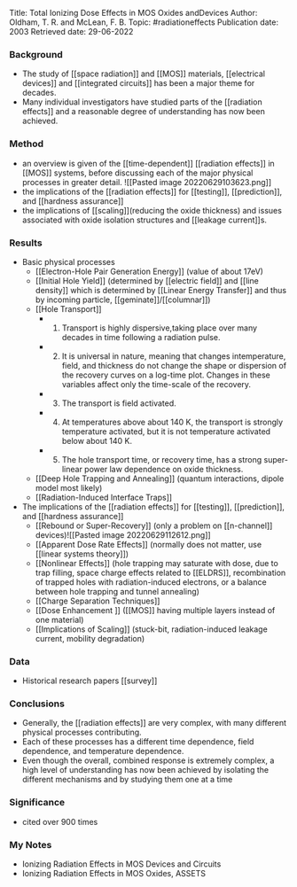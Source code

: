 Title: Total Ionizing Dose Effects in MOS Oxides andDevices
Author: Oldham, T. R. and McLean, F. B.
Topic: #radiationeffects 
Publication date: 2003
Retrieved date: 29-06-2022 

### Background
- The study of [[space radiation]] and [[MOS]] materials, [[electrical devices]] and [[integrated circuits]] has been a major theme for decades.
- Many individual investigators have studied parts of the [[radiation effects]] and a reasonable degree of understanding has now been achieved.

### Method
- an overview is given of the [[time-dependent]] [[radiation effects]] in [[MOS]] systems, before discussing each of the major physical processes in greater detail. ![[Pasted image 20220629103623.png]]
- the implications of the [[radiation effects]] for [[testing]], [[prediction]], and [[hardness assurance]]
- the implications of [[scaling]](reducing the oxide thickness) and issues associated with oxide isolation structures and [[leakage current]]s.

### Results
- Basic physical processes
	- [[Electron-Hole Pair Generation Energy]] (value of about 17eV)
	- [[Initial Hole Yield]] (determined by [[electric field]] and [[line density]] which is determined by [[Linear Energy Transfer]] and thus by incoming particle, [[geminate]]/[[columnar]])
	- [[Hole Transport]] 
		- 1) Transport is highly dispersive,taking place over many decades in time following a radiation pulse. 
		- 2) It is universal in nature, meaning that changes intemperature, field, and thickness do not change the shape or dispersion of the recovery curves on a log-time plot. Changes in these variables affect only the time-scale of the recovery.
		- 3) The transport is field activated. 
		- 4) At temperatures above about 140 K, the transport is strongly temperature activated, but it is not temperature activated below about 140 K. 
		- 5) The hole transport time, or recovery time, has a strong super-linear power law dependence on oxide thickness.
	- [[Deep Hole Trapping and Annealing]] (quantum interactions, dipole model most likely)
	- [[Radiation-Induced Interface Traps]]
- The implications of the [[radiation effects]] for [[testing]], [[prediction]], and [[hardness assurance]]
	- [[Rebound or Super-Recovery]] (only a problem on [[n-channel]] devices)![[Pasted image 20220629112612.png]]
	- [[Apparent Dose Rate Effects]] (normally does not matter, use [[linear systems theory]])
	- [[Nonlinear Effects]] (hole trapping may saturate with dose, due to trap filling, space charge effects related to [[ELDRS]], recombination of trapped holes with radiation-induced electrons, or a balance between hole trapping and tunnel annealing)
	- [[Charge Separation Techniques]]
	- [[Dose Enhancement ]] ([[MOS]] having multiple layers instead of one material)
	- [[Implications of Scaling]] (stuck-bit, radiation-induced leakage current, mobility degradation)

### Data 
- Historical research papers [[survey]]

### Conclusions
- Generally, the [[radiation effects]] are very complex, with many different physical processes contributing. 
- Each of these processes has a different time dependence, field dependence, and temperature dependence. 
- Even though the overall, combined response is extremely complex, a high level of understanding has now been achieved by isolating the different mechanisms and by studying them one at a time

### Significance
- cited over 900 times

### My Notes
- Ionizing Radiation Effects in MOS Devices and Circuits
- Ionizing Radiation Effects in MOS Oxides, ASSETS
